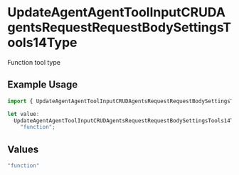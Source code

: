 # UpdateAgentAgentToolInputCRUDAgentsRequestRequestBodySettingsTools14Type

Function tool type

## Example Usage

```typescript
import { UpdateAgentAgentToolInputCRUDAgentsRequestRequestBodySettingsTools14Type } from "@orq-ai/node/models/operations";

let value:
  UpdateAgentAgentToolInputCRUDAgentsRequestRequestBodySettingsTools14Type =
    "function";
```

## Values

```typescript
"function"
```